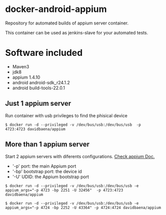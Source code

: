 # docker-android-appium
Repository for automated builds of appium server container.

This container can be used as jenkins-slave for your automated tests.

# Software included
- Maven3
- jdk8
- appium 1.4.10
- android android-sdk_r24.1.2
- android build-tools-22.0.1

## Just 1 appium server
Run container with usb privileges to find the phisical device
```
$ docker run -d --privileged -v /dev/bus/usb:/dev/bus/usb  -p 4723:4723 davidbaena/appium
```
## More than 1 appium server
Start 2 appium servers with diferents configurations. [Check appium Doc.](https://github.com/appium/appium/blob/master/docs/en/appium-setup/parallel_tests.md)
- '-p' port: the main Appium port
- '-bp' bootstrap port: the device id
- '-U' UDID: the Appium bootstrap port

```
$ docker run -d --privileged -v /dev/bus/usb:/dev/bus/usb -e appium_args="-p 4723 -bp 2251 -U 32456"  -p 4723:4723 davidbaena/appium

$ docker run -d --privileged -v /dev/bus/usb:/dev/bus/usb -e appium_args="-p 4724 -bp 2252 -U 43364" -p 4724:4724 davidbaena/appium

```
